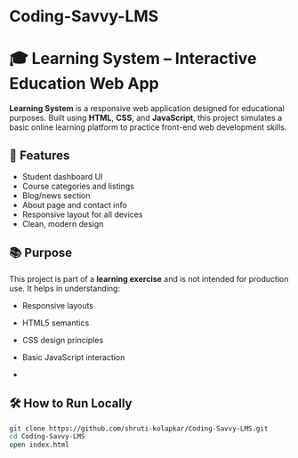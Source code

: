 # Coding-Savvy-LMS
# 🎓 Learning System – Interactive Education Web App

**Learning System** is a responsive web application designed for educational purposes. Built using **HTML**, **CSS**, and **JavaScript**, this project simulates a basic online learning platform to practice front-end web development skills.

## 🚀 Features

- Student dashboard UI
- Course categories and listings
- Blog/news section
- About page and contact info
- Responsive layout for all devices
- Clean, modern design

## 📚 Purpose

This project is part of a **learning exercise** and is not intended for production use. It helps in understanding:

- Responsive layouts
- HTML5 semantics
- CSS design principles
- Basic JavaScript interaction

- 

## 🛠️ How to Run Locally

```bash
git clone https://github.com/shruti-kolapkar/Coding-Savvy-LMS.git
cd Coding-Savvy-LMS
open index.html
